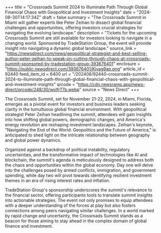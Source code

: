 +++
title = "Crossroads Summit 2024 to Illuminate Path Through Global Financial Chaos with Geopolitical and Investment Insights"
date = "2024-08-30T14:17:34Z"
draft = false
summary = "The Crossroads Summit in Miami will gather experts like Peter Zeihan to dissect global financial challenges and opportunities, offering investors crucial strategies for navigating the evolving landscape."
description = "Tickets for the upcoming Crossroads Summit are still available for investors looking to navigate in a changing world. Sponsored by TradeStation Group, the event will provide insight into navigating a dynamic global landscape."
source_link = "https://newsdirect.com/news/geopolitical-strategist-and-best-selling-author-peter-zeihan-to-speak-on-cutting-through-chaos-at-crossroads-summit-sponsored-by-tradestation-group-393676401"
enclosure = "https://public.newsdirect.com/393676401/Kjyag9ap.png"
article_id = 92440
feed_item_id = 6400
url = "/202408/92440-crossroads-summit-2024-to-illuminate-path-through-global-financial-chaos-with-geopolitical-and-investment-insights"
qrcode = "https://cdn.newsramp.app/news-direct/qrcode/248/30/wolfrT7b.webp"
source = "News Direct"
+++

<p>The Crossroads Summit, set for November 21-22, 2024, in Miami, Florida, emerges as a pivotal event for investors and business leaders seeking clarity in the tumultuous global financial environment. With geopolitical strategist Peter Zeihan headlining the summit, attendees will gain insights into how shifting global powers, demographic changes, and America's energy revolution are reshaping investment landscapes. Zeihan's keynote, "Navigating the End of the World: Geopolitics and the Future of America," is anticipated to shed light on the intricate relationship between geography and global power dynamics.</p><p>Organized against a backdrop of political instability, regulatory uncertainties, and the transformative impact of technologies like AI and blockchain, the summit's agenda is meticulously designed to address both the chaos and opportunities within the global economy. Day one will delve into the challenges posed by armed conflicts, immigration, and government spending, while day two will pivot towards identifying resilient investment themes in an era of rising interest rates and inflation.</p><p>TradeStation Group's sponsorship underscores the summit's relevance to the financial sector, offering participants tools to translate summit insights into actionable strategies. The event not only promises to equip attendees with a deeper understanding of the forces at play but also fosters connections among peers navigating similar challenges. In a world marked by rapid change and uncertainty, the Crossroads Summit stands as a beacon for those aiming to stay ahead in the complex domain of global finance and investment.</p>